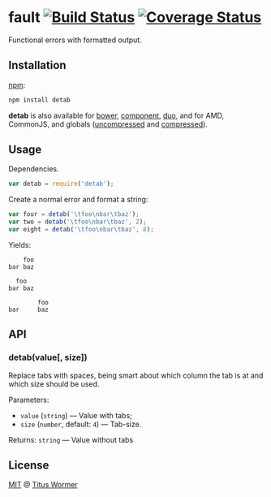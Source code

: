 # fault [![Build Status](https://img.shields.io/travis/wooorm/fault.svg?style=flat)](https://travis-ci.org/wooorm/fault) [![Coverage Status](https://img.shields.io/coveralls/wooorm/fault.svg?style=flat)](https://coveralls.io/r/wooorm/fault?branch=master)

Functional errors with formatted output.

## Installation

[npm](https://docs.npmjs.com/cli/install):

```bash
npm install detab
```

**detab** is also available for [bower](http://bower.io/#install-packages),
[component](https://github.com/componentjs/component), [duo](http://duojs.org/#getting-started),
and for AMD, CommonJS, and globals ([uncompressed](detab.js) and
[compressed](detab.min.js)).

## Usage

Dependencies.

```javascript
var detab = require('detab');
```

Create a normal error and format a string:

```javascript
var four = detab('\tfoo\nbar\tbaz');
var two = detab('\tfoo\nbar\tbaz', 2);
var eight = detab('\tfoo\nbar\tbaz', 8);
```

Yields:

```text
    foo
bar baz
```

```text
  foo
bar baz
```

```text
        foo
bar     baz
```

## API

### detab(value\[, size\])

Replace tabs with spaces, being smart about which column the tab is at
and which size should be used.

Parameters:

*   `value` (`string`) — Value with tabs;
*   `size` (`number`, default: `4`) — Tab-size.

Returns: `string` — Value without tabs

## License

[MIT](LICENSE) @ [Titus Wormer](http://wooorm.com)
